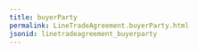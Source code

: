 ```yaml
---
title: buyerParty
permalink: LineTradeAgreement.buyerParty.html
jsonid: linetradeagreement_buyerparty
---
```

